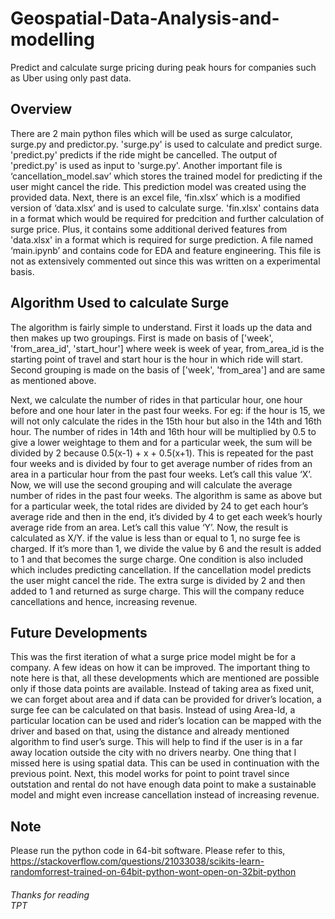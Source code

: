 # Geospatial-Data-Analysis-and-modelling
Predict and calculate surge pricing during peak hours for companies such as Uber using only past data.

## Overview
There are 2 main python files which will be used as surge calculator, surge.py and predictor.py. 'surge.py' is used to calculate and predict surge. 'predict.py' predicts if the ride might be cancelled. The output of 'predict.py' is used as input to 'surge.py'.
Another important file is ‘cancellation_model.sav’ which stores the trained model for predicting if the user might cancel the ride. This prediction model was created using the provided data.
Next, there is an excel file, ‘fin.xlsx’ which is a modified version of ‘data.xlsx’ and is used to calculate surge. 'fin.xlsx' contains data in a format which would be required for predcition and further calculation of surge price. Plus, it contains some additional derived features from 'data.xlsx' in a format which is required for surge prediction.
A file named ‘main.ipynb’ and contains code for EDA and feature engineering. This file is not as extensively commented out since this was written on a experimental basis.

## Algorithm Used to calculate Surge
The algorithm is fairly simple to understand. First it loads up the data and then makes up two groupings. First is made on basis of ['week', 'from_area_id', 'start_hour'] where week is week of year, from_area_id is the starting point of travel and start hour is the hour in which ride will start.
Second grouping is made on the basis of ['week', 'from_area'] and are same as mentioned above.

Next, we calculate the number of rides in that particular hour, one hour before and one hour later in the past four weeks.  For eg: if the hour is 15, we will not only calculate the rides in the 15th hour but also in the 14th and 16th hour.
The number of rides in 14th and 16th hour will be multiplied by 0.5 to give a lower weightage to them and for a particular week, the sum will be divided by 2 because
0.5(x-1) + x + 0.5(x+1).
This is repeated for the past four weeks and is divided by four to get average number of rides from an area in a particular hour from the past four weeks. Let’s call this value ‘X’.
Now, we will use the second grouping and will calculate the average number of rides in the past four weeks. The algorithm is same as above but for a particular week, the total rides are divided by 24 to get each hour’s average ride and then in the end, it’s divided by 4 to get each week’s hourly average ride from an area. Let’s call this value ‘Y’.
Now, the result is calculated as X/Y. if the value is less than or equal to 1, no surge fee is charged. If it’s more than 1, we divide the value by 6 and the result is added to 1 and that becomes the surge charge. 
One condition is also included which includes predicting cancellation. If the cancellation model predicts the user might cancel the ride. The extra surge is divided by 2 and then added to 1 and returned as surge charge.
This will the company reduce cancellations and hence, increasing revenue.

## Future Developments
This was the first iteration of what a surge price model might be for a company.
A few ideas on how it can be improved. The important thing to note here is that, all these developments which are mentioned are possible only if those data points are available.
Instead of taking area as fixed unit, we can forget about area and if data can be provided for driver’s location, a surge fee can be calculated on that basis.
Instead of using Area-Id, a particular location can be used and rider’s location can be mapped with the driver and based on that, using the distance and already mentioned algorithm to find user’s surge. This will help to find if the user is in a far away location outside the city with no drivers nearby.
One thing that I missed here is using spatial data. This can be used in continuation with the previous point.
Next, this model works for point to point travel since outstation and rental do not have enough data point to make a sustainable model and might even increase cancellation instead of increasing revenue.

## Note
Please run the python code in 64-bit software. Please refer to this, https://stackoverflow.com/questions/21033038/scikits-learn-randomforrest-trained-on-64bit-python-wont-open-on-32bit-python

###### Thanks for reading</br>TPT
